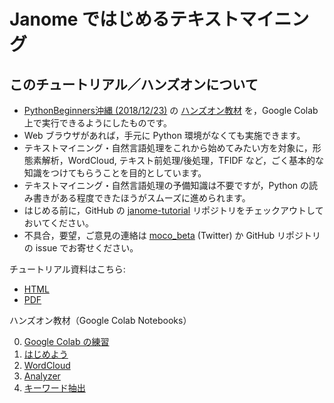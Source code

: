 # Janome ではじめるテキストマイニング

## このチュートリアル／ハンズオンについて

- [PythonBeginners沖縄 (2018/12/23)](https://python-beginners-okinawa.connpass.com/event/111732/) の [ハンズオン教材](https://github.com/mocobeta/PyBeginners201812) を，Google Colab 上で実行できるようにしたものです。
- Web ブラウザがあれば，手元に Python 環境がなくても実施できます。
- テキストマイニング・自然言語処理をこれから始めてみたい方を対象に，形態素解析，WordCloud, テキスト前処理/後処理，TFIDF など，ごく基本的な知識をつけてもらうことを目的としています。
- テキストマイニング・自然言語処理の予備知識は不要ですが，Python の読み書きがある程度できたほうがスムーズに進められます。
- はじめる前に，GitHub の [janome-tutorial](https://github.com/mocobeta/janome-tutorial) リポジトリをチェックアウトしておいてください。
- 不具合，要望，ご意見の連絡は [moco_beta](https://twitter.com/moco_beta) (Twitter) か GitHub リポジトリの issue でお寄せください。

チュートリアル資料はこちら:

- [HTML]()
- [PDF]()

ハンズオン教材（Google Colab Notebooks）

0. [Google Colab の練習](https://colab.research.google.com/drive/1ayYqeCEHoAv07MQxTWCDE0NIQc-cEpOu)
1. [はじめよう](https://colab.research.google.com/drive/12CxsYiA1V5e1lHJ0Q95G7G-sjZx5YqWc)
2. [WordCloud](https://colab.research.google.com/drive/1xI-Uwedy-lvv689o7-u0N8Jg6i7vLoxG)
3. [Analyzer](https://colab.research.google.com/drive/109TJG4dH5Q07cdv4jhB1DeQHQ3zLz9G3)
4. [キーワード抽出](https://colab.research.google.com/drive/11obx4RtQP6Z_EqfRoKaz4Fa_FKoBKi4M#scrollTo=whtmfdcVKSug)